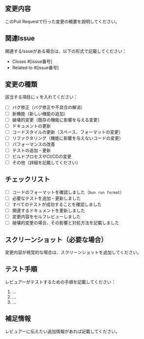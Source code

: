 ## 変更内容

このPull Requestで行った変更の概要を説明してください。

## 関連Issue

関連するIssueがある場合は、以下の形式で記載してください：
- Closes #[issue番号]
- Related to #[issue番号]

## 変更の種類

該当する項目に `x` を入れてください：

- [ ] バグ修正（バグ修正や不具合の解消）
- [ ] 新機能（新しい機能の追加）
- [ ] 破壊的変更（既存の機能に影響を与える変更）
- [ ] ドキュメントの更新
- [ ] コードスタイルの更新（スペース、フォーマットの変更）
- [ ] リファクタリング（機能に影響を与えないコードの変更）
- [ ] パフォーマンスの改善
- [ ] テストの追加・更新
- [ ] ビルドプロセスやCI/CDの変更
- [ ] その他（詳細を記載してください）

## チェックリスト

- [ ] コードのフォーマットを確認しました（`bun run format`）
- [ ] 必要なテストを追加・更新しました
- [ ] すべてのテストが成功することを確認しました
- [ ] 関連するドキュメントを更新しました
- [ ] 変更内容をセルフレビューしました
- [ ] 破壊的変更の場合、その影響と対処方法を記載しました

## スクリーンショット（必要な場合）

変更内容が視覚的な場合は、スクリーンショットを追加してください。

## テスト手順

レビュアーがテストするための手順を記載してください：

1. ...
2. ...
3. ...

## 補足情報

レビュアーに伝えたい追加情報があれば記載してください。